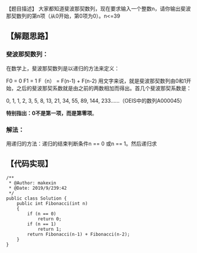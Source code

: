 【题目描述】
大家都知道斐波那契数列，现在要求输入一个整数n，请你输出斐波那契数列的第n项（从0开始，第0项为0）。n<=39

## 【解题思路】
### 斐波那契数列：
在数学上，斐波那契数列是以递归的方法来定义：

F0 = 0
F1 = 1
F（n） = F(n-1) + F(n-2)
用文字来说，就是斐波那契数列由0和1开始，之后的斐波那契系数就是由之前的两数相加而得出。首几个斐波那契系数是：

0, 1, 1, 2, 3, 5, 8, 13, 21, 34, 55, 89, 144, 233……（OEIS中的数列A000045）

**特别指出：0不是第一项，而是第零项**。

### 解法：
用递归的方法：递归的结束判断条件n == 0 或n == 1。然后递归求
## 【代码实现】

```
/**
 * @Author: makexin
 * @Date: 2019/9/239:42
 */
public class Solution {
    public int Fibonacci(int n)
    {
        if (n == 0)
            return 0;
        if (n == 1)
            return 1;
        return Fibonacci(n-1) + Fibonacci(n-2);
    }
}
```
